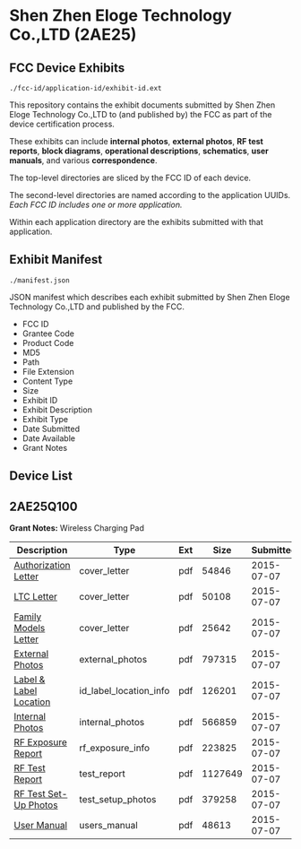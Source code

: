 # Shen Zhen Eloge Technology Co.,LTD (2AE25)
## FCC Device Exhibits

```
./fcc-id/application-id/exhibit-id.ext
```

This repository contains the exhibit documents submitted by Shen Zhen Eloge Technology Co.,LTD to (and published by) the FCC as part of the device certification process.

These exhibits can include **internal photos**, **external photos**, **RF test reports**, **block diagrams**, **operational descriptions**, **schematics**, **user manuals**, and various **correspondence**.

The top-level directories are sliced by the FCC ID of each device.

The second-level directories are named according to the application UUIDs. *Each FCC ID includes one or more application.*

Within each application directory are the exhibits submitted with that application. 

## Exhibit Manifest

```
./manifest.json
```

JSON manifest which describes each exhibit submitted by Shen Zhen Eloge Technology Co.,LTD and published by the FCC.

- FCC ID
- Grantee Code
- Product Code
- MD5
- Path
- File Extension
- Content Type
- Size
- Exhibit ID
- Exhibit Description
- Exhibit Type
- Date Submitted
- Date Available
- Grant Notes

## Device List
## 2AE25Q100
**Grant Notes:** Wireless Charging Pad

| Description | Type | Ext | Size | Submitted | Available |
| ----------- | ---- | --- | ---- | --------- | --------- |
| [Authorization Letter](2AE25Q100/b6596146e890c6c005d9d1754e50c529/2670631.pdf) | cover_letter | pdf | 54846 | 2015-07-07 | 2015-07-08 |
| [LTC Letter](2AE25Q100/b6596146e890c6c005d9d1754e50c529/2670632.pdf) | cover_letter | pdf | 50108 | 2015-07-07 | 2015-07-08 |
| [Family Models Letter](2AE25Q100/b6596146e890c6c005d9d1754e50c529/2670633.pdf) | cover_letter | pdf | 25642 | 2015-07-07 | 2015-07-08 |
| [External Photos](2AE25Q100/b6596146e890c6c005d9d1754e50c529/2670634.pdf) | external_photos | pdf | 797315 | 2015-07-07 | 2015-07-08 |
| [Label & Label Location](2AE25Q100/b6596146e890c6c005d9d1754e50c529/2670635.pdf) | id_label_location_info | pdf | 126201 | 2015-07-07 | 2015-07-08 |
| [Internal Photos](2AE25Q100/b6596146e890c6c005d9d1754e50c529/2670636.pdf) | internal_photos | pdf | 566859 | 2015-07-07 | 2015-07-08 |
| [RF Exposure Report](2AE25Q100/b6596146e890c6c005d9d1754e50c529/2670642.pdf) | rf_exposure_info | pdf | 223825 | 2015-07-07 | 2015-07-08 |
| [RF Test Report](2AE25Q100/b6596146e890c6c005d9d1754e50c529/2670639.pdf) | test_report | pdf | 1127649 | 2015-07-07 | 2015-07-08 |
| [RF Test Set-Up Photos](2AE25Q100/b6596146e890c6c005d9d1754e50c529/2670640.pdf) | test_setup_photos | pdf | 379258 | 2015-07-07 | 2015-07-08 |
| [User Manual](2AE25Q100/b6596146e890c6c005d9d1754e50c529/2670641.pdf) | users_manual | pdf | 48613 | 2015-07-07 | 2015-07-08 |
